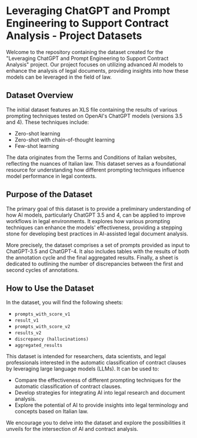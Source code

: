 # Leveraging ChatGPT and Prompt Engineering to Support Contract Analysis - Project Datasets

Welcome to the repository containing the dataset created for the "Leveraging ChatGPT and Prompt Engineering to Support Contract Analysis" project. Our project focuses on utilizing advanced AI models to enhance the analysis of legal documents, providing insights into how these models can be leveraged in the field of law.

## Dataset Overview

The initial dataset features an XLS file containing the results of various prompting techniques tested on OpenAI's ChatGPT models (versions 3.5 and 4). These techniques include:

- Zero-shot learning
- Zero-shot with chain-of-thought learning
- Few-shot learning

The data originates from the Terms and Conditions of Italian websites, reflecting the nuances of Italian law. This dataset serves as a foundational resource for understanding how different prompting techniques influence model performance in legal contexts.

## Purpose of the Dataset

The primary goal of this dataset is to provide a preliminary understanding of how AI models, particularly ChatGPT 3.5 and 4, can be applied to improve workflows in legal environments. It explores how various prompting techniques can enhance the models' effectiveness, providing a stepping stone for developing best practices in AI-assisted legal document analysis.

More precisely, the dataset comprises a set of prompts provided as input to ChatGPT-3.5 and ChatGPT-4. It also includes tables with the results of both the annotation cycle and the final aggregated results. Finally, a sheet is dedicated to outlining the number of discrepancies between the first and second cycles of annotations.

## How to Use the Dataset

In the dataset, you will find the following sheets:

- `prompts_with_score_v1`
- `result_v1`
- `prompts_with_score_v2`
- `results_v2`
- `discrepancy (hallucinations)`
- `aggregated_results`

This dataset is intended for researchers, data scientists, and legal professionals interested in the automatic classification of contract clauses by leveraging large language models (LLMs). It can be used to:

- Compare the effectiveness of different prompting techniques for the automatic classification of contract clauses.
- Develop strategies for integrating AI into legal research and document analysis.
- Explore the potential of AI to provide insights into legal terminology and concepts based on Italian law.

We encourage you to delve into the dataset and explore the possibilities it unveils for the intersection of AI and contract analysis.